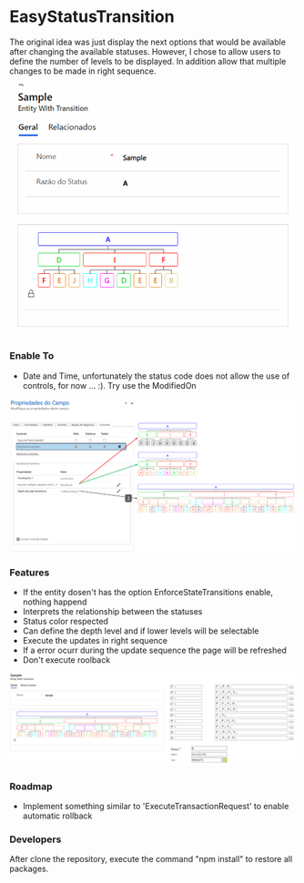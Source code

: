 # EasyStatusTransition

The original idea was just display the next options that would be available after changing the available statuses.
However, I chose to allow users to define the number of levels to be displayed. In addition allow that multiple changes to be made in right sequence.

![alt text](https://github.com/VinnyDyn/EasyStatusTransition/blob/master/Images/pcf_easystatustransition.gif)

### Enable To
- Date and Time, unfortunately the status code does not allow the use of controls, for now ... :). Try use the ModifiedOn

![alt text](https://github.com/VinnyDyn/EasyStatusTransition/blob/master/Images/pcf_configuration.png)

### Features
- If the entity dosen't has the option EnforceStateTransitions enable, nothing happend
- Interprets the relationship between the statuses
- Status color respected
- Can define the depth level and if lower levels will be selectable
- Execute the updates in right sequence
- If a error ocurr during the update sequence the page will be refreshed
- Don't execute roolback

![alt text](https://github.com/VinnyDyn/EasyStatusTransition/blob/master/Images/pcf_details.png)

### Roadmap
- Implement something similar to 'ExecuteTransactionRequest' to enable automatic rollback

### Developers
After clone the repository, execute the command "npm install" to restore all packages.
